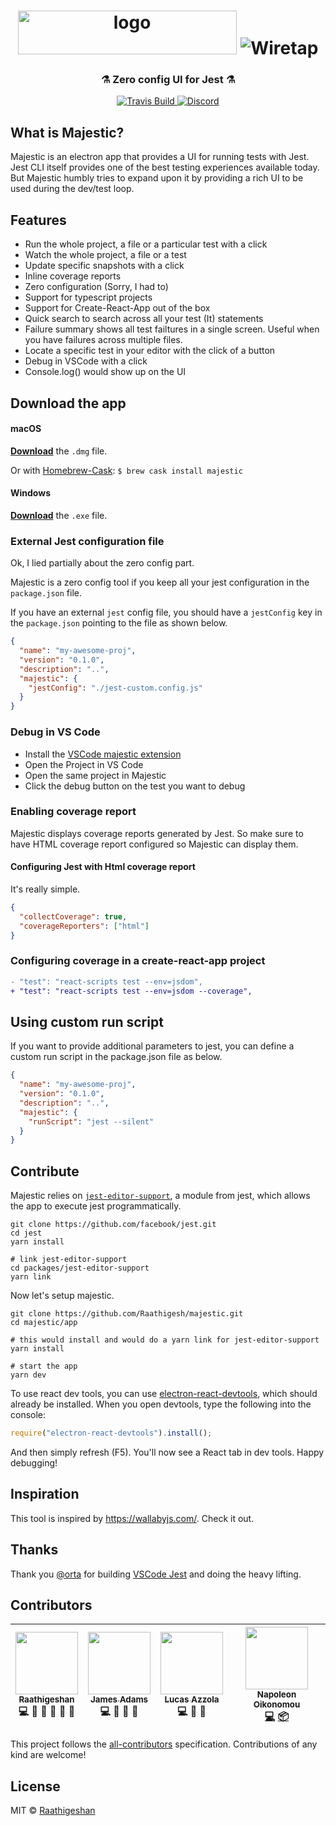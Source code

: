 <h1 align="center">
  <img src="./docs/logo.png" alt="logo" width="350px" height="70px" />
  <img src="./docs/majestic.gif" alt="Wiretap" style="margin-top: 15px" />
  <h3 align="center">⚗ Zero config UI for Jest ⚗</h3>
</h1>

<p align="center">
  <a href="https://travis-ci.org/Raathigesh/majestic">
    <img src="https://travis-ci.org/Raathigesh/majestic.svg?branch=master"
         alt="Travis Build">
  </a>
   <a href="https://discord.gg/wycjmJh">
    <img src="https://img.shields.io/discord/398357112549277696.svg"
         alt="Discord">
  </a>
</p>

## What is Majestic?

Majestic is an electron app that provides a UI for running tests with Jest. Jest CLI itself provides one of the best testing experiences available today. But Majestic humbly tries to expand upon it by providing a rich UI to be used during the dev/test loop.

## Features

* Run the whole project, a file or a particular test with a click
* Watch the whole project, a file or a test
* Update specific snapshots with a click
* Inline coverage reports
* Zero configuration (Sorry, I had to)
* Support for typescript projects
* Support for Create-React-App out of the box
* Quick search to search across all your test (It) statements
* Failure summary shows all test failtures in a single screen. Useful when you have failures across multiple files.
* Locate a specific test in your editor with the click of a button
* Debug in VSCode with a click
* Console.log() would show up on the UI

## Download the app

#### macOS

[**Download**](https://github.com/Raathigesh/majestic/releases/latest) the `.dmg` file.

Or with [Homebrew-Cask](https://caskroom.github.io): `$ brew cask install majestic`

#### Windows

[**Download**](https://github.com/Raathigesh/majestic/releases/latest) the `.exe` file.

### External Jest configuration file

Ok, I lied partially about the zero config part.

Majestic is a zero config tool if you keep all your jest configuration in the `package.json` file.

If you have an external `jest` config file, you should have a `jestConfig` key in the `package.json` pointing to the file as shown below.

```json
{
  "name": "my-awesome-proj",
  "version": "0.1.0",
  "description": "..",
  "majestic": {
    "jestConfig": "./jest-custom.config.js"
  }
}
```

### Debug in VS Code

* Install the [VSCode majestic extension](https://marketplace.visualstudio.com/items?itemName=Raathigeshan.majestic)
* Open the Project in VS Code
* Open the same project in Majestic
* Click the debug button on the test you want to debug

### Enabling coverage report

Majestic displays coverage reports generated by Jest. So make sure to have HTML coverage report configured so Majestic can display them.

#### Configuring Jest with Html coverage report

It's really simple.

```json
{
  "collectCoverage": true,
  "coverageReporters": ["html"]
}
```

### Configuring coverage in a create-react-app project

```diff
- "test": "react-scripts test --env=jsdom",
+ "test": "react-scripts test --env=jsdom --coverage",
```

## Using custom run script

If you want to provide additional parameters to jest, you can define a custom run script in the package.json file as below.

```json
{
  "name": "my-awesome-proj",
  "version": "0.1.0",
  "description": "..",
  "majestic": {
    "runScript": "jest --silent"
  }
}
```

## Contribute

Majestic relies on [`jest-editor-support`](https://github.com/facebook/jest/tree/master/packages/jest-editor-support), a module from jest, which allows the app to execute jest programmatically.

```
git clone https://github.com/facebook/jest.git
cd jest
yarn install

# link jest-editor-support
cd packages/jest-editor-support
yarn link
```

Now let's setup majestic.

```
git clone https://github.com/Raathigesh/majestic.git
cd majestic/app

# this would install and would do a yarn link for jest-editor-support
yarn install

# start the app
yarn dev
```

To use react dev tools, you can use [electron-react-devtools](https://github.com/firejune/electron-react-devtools), which should already be installed. When you open devtools, type the following into the console:

```javascript
require("electron-react-devtools").install();
```

And then simply refresh (F5). You'll now see a React tab in dev tools. Happy debugging!

## Inspiration

This tool is inspired by https://wallabyjs.com/. Check it out.

## Thanks

Thank you [@orta](https://github.com/orta) for building [VSCode Jest](https://github.com/jest-community/vscode-jest) and doing the heavy lifting.

## Contributors

<!-- ALL-CONTRIBUTORS-LIST:START - Do not remove or modify this section -->

| [<img src="https://avatars2.githubusercontent.com/u/3108160?s=460&v=4" width="100px;"/><br /><sub>Raathigeshan</sub>](https://twitter.com/Raathigesh)<br />💻 📖 💬 👀 🤔 🎨 | [<img src="https://avatars0.githubusercontent.com/u/9067274?s=400&v=4" width="100px;"/><br /><sub>James Adams</sub>](https://twitter.com/jamesadams0)<br />💻 🐛 📖 🤔 | [<img src="https://avatars2.githubusercontent.com/u/1297597?s=460&v=4" width="100px;"/><br /><sub>Lucas Azzola</sub>](https://twitter.com/lucasazzola)<br />💻 👀 🤔 | [<img src="https://avatars1.githubusercontent.com/u/13363433?v=4" width="100px;"/><br /><sub><b>Napoleon Oikonomou</b></sub>](https://iamnapo.me)<br />[💻](https://github.com/Raathigesh/majestic/commits?author=iamnapo "Code") [📦](https://github.com/caskroom/homebrew-cask/blob/master/Casks/majestic.rb "Packaging/porting to new platform") |
| :---: | :---: | :---: | :---: |

<!-- ALL-CONTRIBUTORS-LIST:END -->

This project follows the [all-contributors](https://github.com/kentcdodds/all-contributors) specification.
Contributions of any kind are welcome!

## License

MIT © [Raathigeshan](https://twitter.com/Raathigesh)
